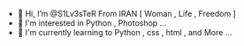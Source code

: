 - 👋 Hi, I’m @S1Lv3sTeR From IRAN [ Woman , Life , Freedom ]
- 👀 I'm interested in Python , Photoshop ...
- 🌱 I'm currently learning to Python , css , html , and More ...


<!---
S1Lv3sTeR/S1Lv3sTeR is a ✨ special ✨ repository because its `README.md` (this file) appears on your GitHub profile.
You can click the Preview link to take a look at your changes.
--->
